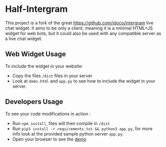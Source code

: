# Half-Intergram
This project is a fork of the great https://github.com/idoco/intergram live chat widget. It aims to be only a client, meaning it is a minimal HTML+JS widget for web bots, but it could also be used with any compatible server as a live chat widget.

## Web Widget Usage
To include the widget in your website: 
    
* Copy the files `/dist` files in your server
* Look at `demo.html` and `app.py` to see how to include the widget in your server.

## Developers Usage
To see your code modifications in action :
    
* Run `npm install`, files will then compile in `/dist`
* Run `pip3 install -r requirements.txt && python3 app.py`, for more info look at the provided sample python server `app.py`.
* Open your browser to see the [demo](http://localhost:3000/)


